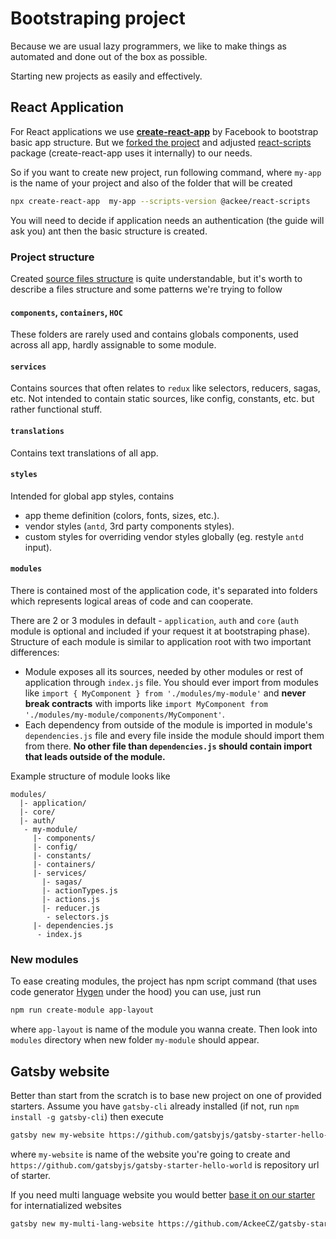 # Bootstraping project

Because we are usual lazy programmers, we like to make things as automated and done out of the box as possible.

Starting new projects as easily and effectively.

## React Application

For React applications we use **[create-react-app](https://facebook.github.io/create-react-app/)** by Facebook to bootstrap basic app structure. But we [forked the project](https://github.com/ackeeCZ/create-react-app) and adjusted [react-scripts](https://github.com/AckeeCZ/create-react-app/tree/master/packages/react-scripts) package (create-react-app uses it internally) to our needs.

So if you want to create new project, run following command, where `my-app` is the name of your project and also of the folder that will be created
    
```bash
npx create-react-app  my-app --scripts-version @ackee/react-scripts
```
You will need to decide if application needs an authentication (the guide will ask you) ant then the basic structure is created.

### Project structure

Created [source files structure](https://github.com/AckeeCZ/create-react-app/tree/master/packages/react-scripts/template/src) is quite understandable, but it's worth to describe a files structure and some patterns we're trying to follow

#### `components`, `containers`, `HOC`

These folders are rarely used and contains globals components, used across all app, hardly assignable to some module.

#### `services`

Contains sources that often relates to `redux` like selectors, reducers, sagas, etc. Not intended to contain static sources, like config, constants, etc. but rather functional stuff.

#### `translations`

Contains text translations of all app.

#### `styles`

Intended for global app styles, contains
* app theme definition (colors, fonts, sizes, etc.).
* vendor styles (`antd`, 3rd party components styles).
* custom styles for overriding vendor styles globally (eg. restyle `antd` input).

#### `modules`

There is contained most of the application code, it's separated into folders which represents logical areas of code and can cooperate. 

There are 2 or 3 modules in default - `application`, `auth` and `core` (`auth` module is optional and included if your request it at bootstraping phase). Structure of each module is similar to application root with two important differences:

* Module exposes all its sources, needed by other modules or rest of application through `index.js` file. 
  You should ever import from modules like `import { MyComponent } from './modules/my-module'` and **never break contracts** with imports like `import MyComponent from './modules/my-module/components/MyComponent'`.
* Each dependency from outside of the module is imported in module's `dependencies.js` file and every file inside the module should import them from there. **No other file than `dependencies.js` should contain import that leads outside of the module.**

Example structure of module looks like

```
modules/
  |- application/
  |- core/
  |- auth/
   - my-module/
     |- components/
     |- config/
     |- constants/
     |- containers/
     |- services/
       |- sagas/
       |- actionTypes.js
       |- actions.js
       |- reducer.js
        - selectors.js
     |- dependencies.js
      - index.js
```

### New modules

To ease creating modules, the project has npm script command (that uses code generator [Hygen](https://www.hygen.io) under the hood) you can use, just run

```bash
npm run create-module app-layout
```

where `app-layout` is name of the module you wanna create. Then look into `modules` directory when new folder `my-module` should appear.

## Gatsby website

Better than start from the scratch is to base new project on one of provided starters. Assume you have `gatsby-cli`  already installed (if not, run `npm install -g gatsby-cli`) then execute

```bash
gatsby new my-website https://github.com/gatsbyjs/gatsby-starter-hello-world
```

where `my-website` is name of the website you're going to create and `https://github.com/gatsbyjs/gatsby-starter-hello-world` is repository url of starter.

If you need multi language website you would better [base it on our starter](https://medium.com/@marek.janca/840c27795827) for internatialized websites

```bash
gatsby new my-multi-lang-website https://github.com/AckeeCZ/gatsby-starter-internationalized
```